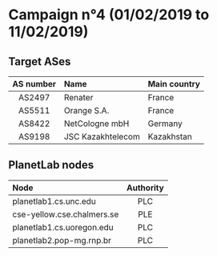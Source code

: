 # Campaign n°4 (01/02/2019 to 11/02/2019)

## Target ASes

|  AS number  |  Name                                  |  Main country  |
| :---------: | :------------------------------------- | :------------- |
| AS2497      | Renater                                | France         |
| AS5511      | Orange S.A.                            | France         |
| AS8422      | NetCologne mbH                         | Germany        |
| AS9198      | JSC Kazakhtelecom                      | Kazakhstan     |

## PlanetLab nodes

|  Node                                      |  Authority  |
| :----------------------------------------- | :---------: |
| planetlab1.cs.unc.edu                      | PLC         |
| cse-yellow.cse.chalmers.se                 | PLE         |
| planetlab1.cs.uoregon.edu                  | PLC         |
| planetlab2.pop-mg.rnp.br                   | PLC         |
